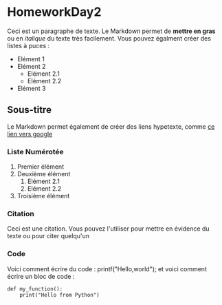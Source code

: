 # HomeworkDay2

Ceci est un paragraphe de texte. Le Markdown permet de **mettre en gras** ou en *italique* du texte très facilement. Vous pouvez égalment créer des listes à puces : 
- Elément 1
- Elément 2
    - Elément 2.1
    - Elément 2.2
- Elément 3

## Sous-titre

Le Markdown permet également de créer des liens hypetexte, comme [ce lien vers google](https://google.com)

### Liste Numérotée

1. Premier élément
2. Deuxième élément
     1. Elément 2.1
     2. Elément 2.2
3. Troisième élément

### Citation

Ceci est une citation. Vous pouvez l'utiliser pour mettre en évidence du texte ou pour citer quelqu'un

### Code

Voici comment écrire du code : printf("Hello,world"); et voici comment écrire un bloc de code :

```
def my_function():
    print("Hello from Python")
```

